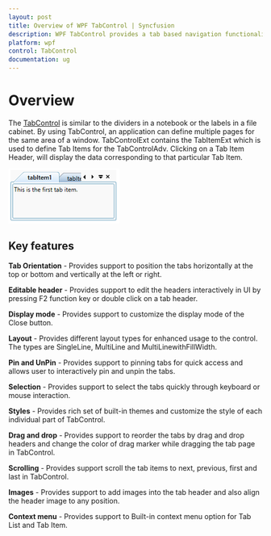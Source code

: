 ```yaml
---
layout: post
title: Overview of WPF TabControl | Syncfusion
description: WPF TabControl provides a tab based navigation functionality. It provides close button for tabs, tab ordering, and editable tab headers.
platform: wpf
control: TabControl
documentation: ug
---
```


# Overview

The [TabControl](https://help.syncfusion.com/cr/wpf/Syncfusion.Tools.Wpf~Syncfusion.Windows.Tools.Controls.TabControlExt.html) is similar to the dividers in a notebook or the labels in a file cabinet. By using TabControl, an application can define multiple pages for the same area of a window. TabControlExt contains the TabItemExt which is used to define Tab Items for the TabControlAdv. Clicking on a Tab Item Header, will display the data corresponding to that particular Tab Item.

![Overview of TabControlExt control](Overview_images/overview.png)

## Key features

**Tab Orientation** - Provides support to position the tabs horizontally at the top or bottom and vertically at the left or right.

**Editable header** - Provides support to edit the headers interactively in UI by pressing F2 function key or double click on a tab header.

**Display mode** - Provides support to customize the display mode of the Close button.

**Layout** - Provides different layout types for enhanced usage to the control. The types are SingleLine, MultiLine and MultiLinewithFillWidth.

**Pin and UnPin** - Provides support to pinning tabs for quick access and allows user to interactively pin and unpin the tabs.

**Selection** - Provides support to select the tabs quickly through keyboard or mouse interaction.

**Styles** - Provides rich set of built-in themes and customize the style of each individual part of TabControl.

**Drag and drop** - Provides support to reorder the tabs by drag and drop headers and change the color of drag marker while dragging the tab page in TabControl.

**Scrolling** - Provides support scroll the tab items to next, previous, first and last in TabControl.

**Images** - Provides support to add images into the tab header and also align the header image to any position.

**Context menu** - Provides support to Built-in context menu option for Tab List and Tab Item.


